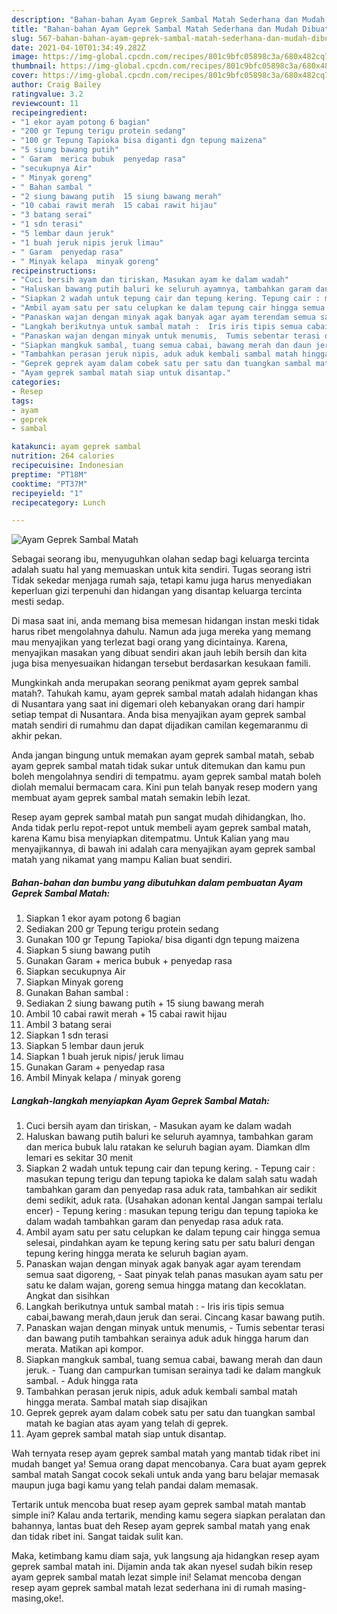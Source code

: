 ```yaml
---
description: "Bahan-bahan Ayam Geprek Sambal Matah Sederhana dan Mudah Dibuat"
title: "Bahan-bahan Ayam Geprek Sambal Matah Sederhana dan Mudah Dibuat"
slug: 567-bahan-bahan-ayam-geprek-sambal-matah-sederhana-dan-mudah-dibuat
date: 2021-04-10T01:34:49.282Z
image: https://img-global.cpcdn.com/recipes/801c9bfc05898c3a/680x482cq70/ayam-geprek-sambal-matah-foto-resep-utama.jpg
thumbnail: https://img-global.cpcdn.com/recipes/801c9bfc05898c3a/680x482cq70/ayam-geprek-sambal-matah-foto-resep-utama.jpg
cover: https://img-global.cpcdn.com/recipes/801c9bfc05898c3a/680x482cq70/ayam-geprek-sambal-matah-foto-resep-utama.jpg
author: Craig Bailey
ratingvalue: 3.2
reviewcount: 11
recipeingredient:
- "1 ekor ayam potong 6 bagian"
- "200 gr Tepung terigu protein sedang"
- "100 gr Tepung Tapioka bisa diganti dgn tepung maizena"
- "5 siung bawang putih"
- " Garam  merica bubuk  penyedap rasa"
- "secukupnya Air"
- " Minyak goreng"
- " Bahan sambal "
- "2 siung bawang putih  15 siung bawang merah"
- "10 cabai rawit merah  15 cabai rawit hijau"
- "3 batang serai"
- "1 sdn terasi"
- "5 lembar daun jeruk"
- "1 buah jeruk nipis jeruk limau"
- " Garam  penyedap rasa"
- " Minyak kelapa  minyak goreng"
recipeinstructions:
- "Cuci bersih ayam dan tiriskan, Masukan ayam ke dalam wadah"
- "Haluskan bawang putih baluri ke seluruh ayamnya, tambahkan garam dan merica bubuk lalu ratakan ke seluruh bagian ayam. Diamkan dlm lemari es sekitar 30 menit"
- "Siapkan 2 wadah untuk tepung cair dan tepung kering. Tepung cair : masukan tepung terigu dan tepung tapioka ke dalam salah satu wadah tambahkan garam dan penyedap rasa aduk rata, tambahkan air sedikit demi sedikit, aduk rata. (Usahakan adonan kental Jangan sampai terlalu encer)  Tepung kering : masukan tepung terigu dan tepung tapioka ke dalam wadah tambahkan garam dan penyedap rasa aduk rata."
- "Ambil ayam satu per satu celupkan ke dalam tepung cair hingga semua selesai, pindahkan ayam ke tepung kering satu per satu baluri dengan tepung kering hingga merata ke seluruh bagian ayam."
- "Panaskan wajan dengan minyak agak banyak agar ayam terendam semua saat digoreng, Saat pinyak telah panas masukan ayam satu per satu ke dalam wajan, goreng semua hingga matang dan kecoklatan. Angkat dan sisihkan"
- "Langkah berikutnya untuk sambal matah :  Iris iris tipis semua cabai,bawang merah,daun jeruk dan serai. Cincang kasar bawang putih."
- "Panaskan wajan dengan minyak untuk menumis,  Tumis sebentar terasi dan bawang putih tambahkan serainya aduk aduk hingga harum dan merata. Matikan api kompor."
- "Siapkan mangkuk sambal, tuang semua cabai, bawang merah dan daun jeruk. Tuang dan campurkan tumisan serainya tadi ke dalam mangkuk sambal. Aduk hingga rata"
- "Tambahkan perasan jeruk nipis, aduk aduk kembali sambal matah hingga merata. Sambal matah siap disajikan"
- "Geprek geprek ayam dalam cobek satu per satu dan tuangkan sambal matah ke bagian atas ayam yang telah di geprek."
- "Ayam geprek sambal matah siap untuk disantap."
categories:
- Resep
tags:
- ayam
- geprek
- sambal

katakunci: ayam geprek sambal 
nutrition: 264 calories
recipecuisine: Indonesian
preptime: "PT18M"
cooktime: "PT37M"
recipeyield: "1"
recipecategory: Lunch

---
```



![Ayam Geprek Sambal Matah](https://img-global.cpcdn.com/recipes/801c9bfc05898c3a/680x482cq70/ayam-geprek-sambal-matah-foto-resep-utama.jpg)

Sebagai seorang ibu, menyuguhkan olahan sedap bagi keluarga tercinta adalah suatu hal yang memuaskan untuk kita sendiri. Tugas seorang istri Tidak sekedar menjaga rumah saja, tetapi kamu juga harus menyediakan keperluan gizi terpenuhi dan hidangan yang disantap keluarga tercinta mesti sedap.

Di masa  saat ini, anda memang bisa memesan hidangan instan meski tidak harus ribet mengolahnya dahulu. Namun ada juga mereka yang memang mau menyajikan yang terlezat bagi orang yang dicintainya. Karena, menyajikan masakan yang dibuat sendiri akan jauh lebih bersih dan kita juga bisa menyesuaikan hidangan tersebut berdasarkan kesukaan famili. 



Mungkinkah anda merupakan seorang penikmat ayam geprek sambal matah?. Tahukah kamu, ayam geprek sambal matah adalah hidangan khas di Nusantara yang saat ini digemari oleh kebanyakan orang dari hampir setiap tempat di Nusantara. Anda bisa menyajikan ayam geprek sambal matah sendiri di rumahmu dan dapat dijadikan camilan kegemaranmu di akhir pekan.

Anda jangan bingung untuk memakan ayam geprek sambal matah, sebab ayam geprek sambal matah tidak sukar untuk ditemukan dan kamu pun boleh mengolahnya sendiri di tempatmu. ayam geprek sambal matah boleh diolah memalui bermacam cara. Kini pun telah banyak resep modern yang membuat ayam geprek sambal matah semakin lebih lezat.

Resep ayam geprek sambal matah pun sangat mudah dihidangkan, lho. Anda tidak perlu repot-repot untuk membeli ayam geprek sambal matah, karena Kamu bisa menyiapkan ditempatmu. Untuk Kalian yang mau menyajikannya, di bawah ini adalah cara menyajikan ayam geprek sambal matah yang nikamat yang mampu Kalian buat sendiri.

<!--inarticleads1-->

##### Bahan-bahan dan bumbu yang dibutuhkan dalam pembuatan Ayam Geprek Sambal Matah:

1. Siapkan 1 ekor ayam potong 6 bagian
1. Sediakan 200 gr Tepung terigu protein sedang
1. Gunakan 100 gr Tepung Tapioka/ bisa diganti dgn tepung maizena
1. Siapkan 5 siung bawang putih
1. Gunakan  Garam + merica bubuk + penyedap rasa
1. Siapkan secukupnya Air
1. Siapkan  Minyak goreng
1. Gunakan  Bahan sambal :
1. Sediakan 2 siung bawang putih + 15 siung bawang merah
1. Ambil 10 cabai rawit merah + 15 cabai rawit hijau
1. Ambil 3 batang serai
1. Siapkan 1 sdn terasi
1. Siapkan 5 lembar daun jeruk
1. Siapkan 1 buah jeruk nipis/ jeruk limau
1. Gunakan  Garam + penyedap rasa
1. Ambil  Minyak kelapa / minyak goreng




<!--inarticleads2-->

##### Langkah-langkah menyiapkan Ayam Geprek Sambal Matah:

1. Cuci bersih ayam dan tiriskan, - Masukan ayam ke dalam wadah
1. Haluskan bawang putih baluri ke seluruh ayamnya, tambahkan garam dan merica bubuk lalu ratakan ke seluruh bagian ayam. Diamkan dlm lemari es sekitar 30 menit
1. Siapkan 2 wadah untuk tepung cair dan tepung kering. - Tepung cair : masukan tepung terigu dan tepung tapioka ke dalam salah satu wadah tambahkan garam dan penyedap rasa aduk rata, tambahkan air sedikit demi sedikit, aduk rata. (Usahakan adonan kental Jangan sampai terlalu encer)  - Tepung kering : masukan tepung terigu dan tepung tapioka ke dalam wadah tambahkan garam dan penyedap rasa aduk rata.
1. Ambil ayam satu per satu celupkan ke dalam tepung cair hingga semua selesai, pindahkan ayam ke tepung kering satu per satu baluri dengan tepung kering hingga merata ke seluruh bagian ayam.
1. Panaskan wajan dengan minyak agak banyak agar ayam terendam semua saat digoreng, - Saat pinyak telah panas masukan ayam satu per satu ke dalam wajan, goreng semua hingga matang dan kecoklatan. Angkat dan sisihkan
1. Langkah berikutnya untuk sambal matah :  - Iris iris tipis semua cabai,bawang merah,daun jeruk dan serai. Cincang kasar bawang putih.
1. Panaskan wajan dengan minyak untuk menumis,  - Tumis sebentar terasi dan bawang putih tambahkan serainya aduk aduk hingga harum dan merata. Matikan api kompor.
1. Siapkan mangkuk sambal, tuang semua cabai, bawang merah dan daun jeruk. - Tuang dan campurkan tumisan serainya tadi ke dalam mangkuk sambal. - Aduk hingga rata
1. Tambahkan perasan jeruk nipis, aduk aduk kembali sambal matah hingga merata. Sambal matah siap disajikan
1. Geprek geprek ayam dalam cobek satu per satu dan tuangkan sambal matah ke bagian atas ayam yang telah di geprek.
1. Ayam geprek sambal matah siap untuk disantap.




Wah ternyata resep ayam geprek sambal matah yang mantab tidak ribet ini mudah banget ya! Semua orang dapat mencobanya. Cara buat ayam geprek sambal matah Sangat cocok sekali untuk anda yang baru belajar memasak maupun juga bagi kamu yang telah pandai dalam memasak.

Tertarik untuk mencoba buat resep ayam geprek sambal matah mantab simple ini? Kalau anda tertarik, mending kamu segera siapkan peralatan dan bahannya, lantas buat deh Resep ayam geprek sambal matah yang enak dan tidak ribet ini. Sangat taidak sulit kan. 

Maka, ketimbang kamu diam saja, yuk langsung aja hidangkan resep ayam geprek sambal matah ini. Dijamin anda tak akan nyesel sudah bikin resep ayam geprek sambal matah lezat simple ini! Selamat mencoba dengan resep ayam geprek sambal matah lezat sederhana ini di rumah masing-masing,oke!.

